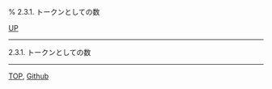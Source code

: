 % 2.3.1. トークンとしての数

[UP](2.3.html)  

---

2.3.1. トークンとしての数



---
[TOP](index.html),  [Github](https://github.com/nptcl/npt-japanese)

